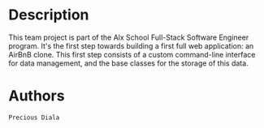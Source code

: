 # Description #
This team project is part of the Alx School Full-Stack Software Engineer program. 
It's the first step towards building a first full web application: an AirBnB clone. 
This first step consists of a custom command-line interface for data management, and the base classes for the storage of this data.
# Authors #
	Precious Diala
